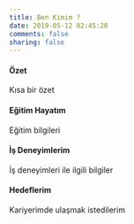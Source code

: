 ```yaml
---
title: Ben Kimim ?
date: 2019-05-12 02:45:20
comments: false
sharing: false
---
```


#### **Özet**
Kısa bir özet

#### **Eğitim Hayatım**
Eğitim bilgileri

#### **İş Deneyimlerim**
İş deneyimleri ile ilgili bilgiler

#### **Hedeflerim**
Kariyerimde ulaşmak istedilerim